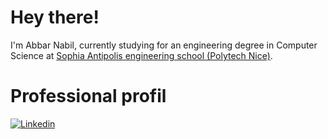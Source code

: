 
# Hey there!

I'm Abbar Nabil, currently studying for an engineering degree in Computer Science at [Sophia Antipolis engineering school (Polytech Nice)](https://polytech.univ-cotedazur.fr/).

# Professional profil
[![Linkedin](https://img.shields.io/badge/linkedin-%230077B5.svg?&style=for-the-badge&logo=linkedin&logoColor=white)](https://www.linkedin.com/in/nabil-abbar-63539815a/)

